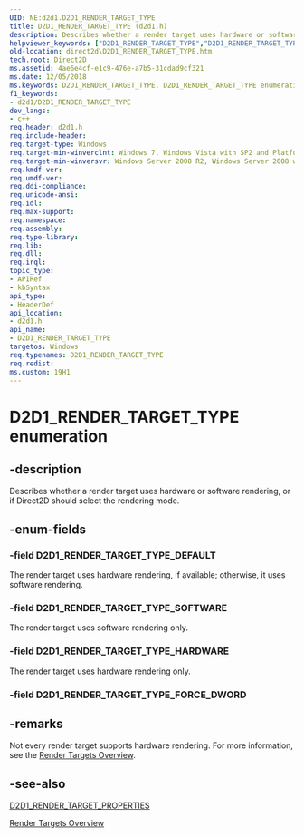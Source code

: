 ```yaml
---
UID: NE:d2d1.D2D1_RENDER_TARGET_TYPE
title: D2D1_RENDER_TARGET_TYPE (d2d1.h)
description: Describes whether a render target uses hardware or software rendering, or if Direct2D should select the rendering mode.
helpviewer_keywords: ["D2D1_RENDER_TARGET_TYPE","D2D1_RENDER_TARGET_TYPE enumeration [Direct2D]","D2D1_RENDER_TARGET_TYPE_DEFAULT","D2D1_RENDER_TARGET_TYPE_HARDWARE","D2D1_RENDER_TARGET_TYPE_SOFTWARE","d2d1/D2D1_RENDER_TARGET_TYPE","d2d1/D2D1_RENDER_TARGET_TYPE_DEFAULT","d2d1/D2D1_RENDER_TARGET_TYPE_HARDWARE","d2d1/D2D1_RENDER_TARGET_TYPE_SOFTWARE","direct2d.D2D1_RENDER_TARGET_TYPE"]
old-location: direct2d\D2D1_RENDER_TARGET_TYPE.htm
tech.root: Direct2D
ms.assetid: 4ae6e4cf-e1c9-476e-a7b5-31cdad9cf321
ms.date: 12/05/2018
ms.keywords: D2D1_RENDER_TARGET_TYPE, D2D1_RENDER_TARGET_TYPE enumeration [Direct2D], D2D1_RENDER_TARGET_TYPE_DEFAULT, D2D1_RENDER_TARGET_TYPE_HARDWARE, D2D1_RENDER_TARGET_TYPE_SOFTWARE, d2d1/D2D1_RENDER_TARGET_TYPE, d2d1/D2D1_RENDER_TARGET_TYPE_DEFAULT, d2d1/D2D1_RENDER_TARGET_TYPE_HARDWARE, d2d1/D2D1_RENDER_TARGET_TYPE_SOFTWARE, direct2d.D2D1_RENDER_TARGET_TYPE
f1_keywords:
- d2d1/D2D1_RENDER_TARGET_TYPE
dev_langs:
- c++
req.header: d2d1.h
req.include-header: 
req.target-type: Windows
req.target-min-winverclnt: Windows 7, Windows Vista with SP2 and Platform Update for Windows Vista [desktop apps \| UWP apps]
req.target-min-winversvr: Windows Server 2008 R2, Windows Server 2008 with SP2 and Platform Update for Windows Server 2008 [desktop apps \| UWP apps]
req.kmdf-ver: 
req.umdf-ver: 
req.ddi-compliance: 
req.unicode-ansi: 
req.idl: 
req.max-support: 
req.namespace: 
req.assembly: 
req.type-library: 
req.lib: 
req.dll: 
req.irql: 
topic_type:
- APIRef
- kbSyntax
api_type:
- HeaderDef
api_location:
- d2d1.h
api_name:
- D2D1_RENDER_TARGET_TYPE
targetos: Windows
req.typenames: D2D1_RENDER_TARGET_TYPE
req.redist: 
ms.custom: 19H1
---
```


# D2D1_RENDER_TARGET_TYPE enumeration


## -description


Describes whether a render target uses hardware or software rendering, or if Direct2D should select the rendering mode.


## -enum-fields




### -field D2D1_RENDER_TARGET_TYPE_DEFAULT

The render target uses hardware rendering, if available; otherwise, it uses software rendering.


### -field D2D1_RENDER_TARGET_TYPE_SOFTWARE

The render target uses software rendering only.


### -field D2D1_RENDER_TARGET_TYPE_HARDWARE

The render target uses hardware rendering only. 


### -field D2D1_RENDER_TARGET_TYPE_FORCE_DWORD




## -remarks



Not every render target supports hardware rendering. For more information, see the <a href="/windows/win32/Direct2D/render-targets-overview">Render Targets Overview</a>. 




## -see-also




<a href="/windows/win32/api/d2d1/ns-d2d1-d2d1_render_target_properties">D2D1_RENDER_TARGET_PROPERTIES</a>



<a href="/windows/win32/Direct2D/render-targets-overview">Render Targets Overview</a>
 

 

